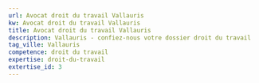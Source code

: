 ```yaml
---
url: Avocat droit du travail Vallauris
kw: Avocat droit du travail Vallauris
title: Avocat droit du travail Vallauris
description: Vallauris - confiez-nous votre dossier droit du travail
tag_ville: Vallauris
competence: droit du travail
expertise: droit-du-travail
extertise_id: 3
---
```

